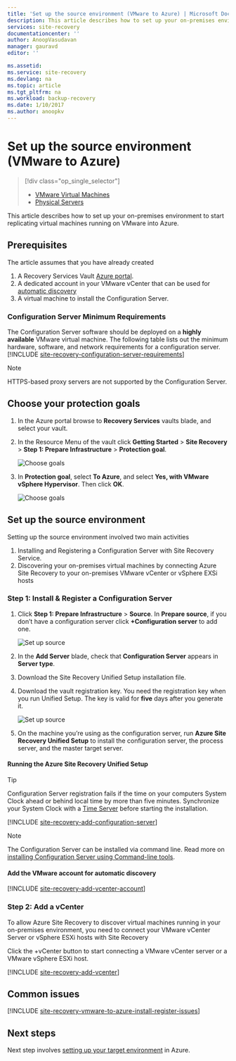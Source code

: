 ```yaml
---
title: 'Set up the source environment (VMware to Azure) | Microsoft Docs'
description: This article describes how to set up your on-premises environment to start replicating VMware virtual machines into Azure.
services: site-recovery
documentationcenter: ''
author: AnoopVasudavan
manager: gauravd
editor: ''

ms.assetid:
ms.service: site-recovery
ms.devlang: na
ms.topic: article
ms.tgt_pltfrm: na
ms.workload: backup-recovery
ms.date: 1/10/2017
ms.author: anoopkv
---
```


# Set up the source environment (VMware to Azure)
> [!div class="op_single_selector"]
> * [VMware Virtual Machines](./site-recovery-set-up-vmware-to-azure.md)
> * [Physical Servers](./site-recovery-set-up-physical-to-azure.md)

This article describes how to set up your on-premises environment to start replicating virtual machines running on VMware into Azure.

## Prerequisites

The article assumes that you have already created
1. A Recovery Services Vault [Azure portal](http://portal.azure.com "Azure portal").
2. A dedicated account in your VMware vCenter that can be used for [automatic discovery](./site-recovery-vmware-to-azure.md#vmware-account-permissions)
3. A virtual machine to install the Configuration Server.

### Configuration Server Minimum Requirements
The Configuration Server software should be deployed on a **highly available** VMware virtual machine. The following table lists out the minimum hardware, software, and network requirements for a configuration server.
[!INCLUDE [site-recovery-configuration-server-requirements](../../includes/site-recovery-configuration-server-requirements.md)]

> [!NOTE]
> HTTPS-based proxy servers are not supported by the Configuration Server.

## Choose your protection goals

1. In the Azure portal browse to **Recovery Services** vaults blade, and select your vault.
2. In the Resource Menu of the vault click **Getting Started** > **Site Recovery** > **Step 1: Prepare Infrastructure** > **Protection goal**.

    ![Choose goals](./media/site-recovery-set-up-vmware-to-azure/choose-goals.png)
3. In **Protection goal**, select **To Azure**, and select **Yes, with VMware vSphere Hypervisor**. Then click **OK**.

    ![Choose goals](./media/site-recovery-set-up-vmware-to-azure/choose-goals2.png)

## Set up the source environment
Setting up the source environment involved two main activities

1. Installing and Registering a Configuration Server with Site Recovery Service.
2. Discovering your on-premises virtual machines by connecting Azure Site Recovery to your on-premises VMware vCenter or vSphere EXSi hosts

### Step 1: Install & Register a Configuration Server

1. Click **Step 1: Prepare Infrastructure** > **Source**. In **Prepare source**, if you don’t have a configuration server click **+Configuration server** to add one.

    ![Set up source](./media/site-recovery-set-up-vmware-to-azure/set-source1.png)
2. In the **Add Server** blade, check that **Configuration Server** appears in **Server type**.
4. Download the Site Recovery Unified Setup installation file.
5. Download the vault registration key. You need the registration key when you run Unified Setup. The key is valid for **five** days after you generate it.

	![Set up source](./media/site-recovery-set-up-vmware-to-azure/set-source2.png)
6. On the machine you’re using as the configuration server, run **Azure Site Recovery Unified Setup** to install the configuration server, the process server, and the master target server.

#### Running the Azure Site Recovery Unified Setup

> [!TIP]
> Configuration Server registration fails if the time on your computers System Clock ahead or behind local time by more than five minutes. Synchronize your System Clock with a [Time Server](https://technet.microsoft.com/windows-server-docs/identity/ad-ds/get-started/windows-time-service/windows-time-service) before starting the installation.

[!INCLUDE [site-recovery-add-configuration-server](../../includes/site-recovery-add-configuration-server.md)]

> [!NOTE]
> The Configuration Server can be installed via command line. Read more on [installing Configuration Server using Command-line tools](http://aka.ms/installconfigsrv).

#### Add the VMware account for automatic discovery

[!INCLUDE [site-recovery-add-vcenter-account](../../includes/site-recovery-add-vcenter-account.md)]

### Step 2: Add a vCenter
To allow Azure Site Recovery to discover virtual machines running in your on-premises environment, you need to connect your VMware vCenter Server or vSphere ESXi hosts with Site Recovery

Click the +vCenter button to start connecting a VMware vCenter server or a VMware vSphere ESXi host.

[!INCLUDE [site-recovery-add-vcenter](../../includes/site-recovery-add-vcenter.md)]


## Common issues
[!INCLUDE [site-recovery-vmware-to-azure-install-register-issues](../../includes/site-recovery-vmware-to-azure-install-register-issues.md)]


## Next steps
Next step involves [setting up your target environment](./site-recovery-vmware-to-azure.md#step-3-set-up-the-target-environment) in Azure.
